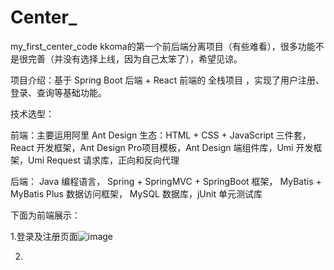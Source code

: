 # Center_
my_first_center_code
kkoma的第一个前后端分离项目（有些难看），很多功能不是很完善（并没有选择上线，因为自己太笨了），希望见谅。

项目介绍：基于 Spring Boot 后端 + React 前端的 全栈项目 ，实现了用户注册、登录、查询等基础功能。

技术选型：

前端：主要运用阿里 Ant Design 生态：HTML + CSS + JavaScript 三件套，React 开发框架，Ant Design Pro项目模板，Ant Design 端组件库，Umi 开发框架，Umi Request 请求库，正向和反向代理

后端：
Java 编程语言，
Spring + SpringMVC + SpringBoot 框架，
MyBatis + MyBatis Plus 数据访问框架，
MySQL 数据库，jUnit 单元测试库

下面为前端展示：

1.登录及注册页面![image](https://github.com/user-attachments/assets/6ef0a9f5-4f75-403c-9915-c5240f225fc0)

2.


